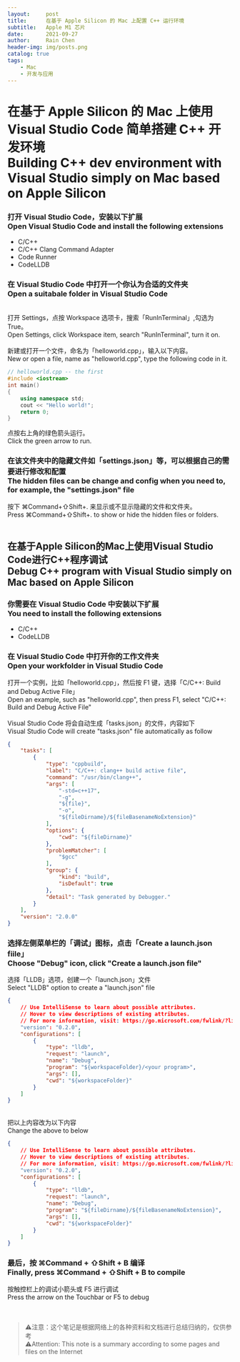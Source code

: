 ```yaml
---
layout:     post
title:      在基于 Apple Silicon 的 Mac 上配置 C++ 运行环境
subtitle:   Apple M1 芯片
date:       2021-09-27
author:     Rain Chen
header-img: img/posts.png
catalog: true
tags:
    - Mac
    - 开发与应用
---
```

# 在基于 Apple Silicon 的 Mac 上使用 Visual Studio Code 简单搭建 C++ 开发环境<br>Building C++ dev environment with Visual Studio simply on Mac based on Apple Silicon

### 打开 Visual Studio Code，安装以下扩展<br>Open Visual Studio Code and install the following extensions

- C/C++
- C/C++ Clang Command Adapter
- Code Runner
- CodeLLDB

### 在 Visual Studio Code 中打开一个你认为合适的文件夹<br>Open a suitabale folder in Visual Studio Code
<br>
打开 Settings，点按 Workspace 选项卡，搜索「RunInTerminal」,勾选为 True。<br>Open Settings, click Workspace item, search "RunInTerminal", turn it on.<br>
<br>
新建或打开一个文件，命名为「helloworld.cpp」，输入以下内容。<br>
New or open a file, name as "helloworld.cpp", type the following code in it.

```cpp
// helloworld.cpp -- the first
#include <iostream>
int main()
{
    using namespace std;
    cout << "Hello world!";
    return 0;
}
```

点按右上角的绿色箭头运行。<br>Click the green arrow to run.<br>

### 在该文件夹中的隐藏文件如「settings.json」等，可以根据自己的需要进行修改和配置<br>The hidden files can be change and config when you need to, for example, the "settings.json" file

按下 ⌘Command+⇧Shift+. 来显示或不显示隐藏的文件和文件夹。<br>Press ⌘Command+⇧Shift+. to show or hide the hidden files or folders.<br><br>

## 在基于Apple Silicon的Mac上使用Visual Studio Code进行C++程序调试<br>Debug C++ program with Visual Studio simply on Mac based on Apple Silicon

### 你需要在 Visual Studio Code 中安装以下扩展<br>You need to install the following extensions

- C/C++
- CodeLLDB

### 在 Visual Studio Code 中打开你的工作文件夹<br>Open your workfolder in Visual Studio Code

打开一个实例，比如「helloworld.cpp」，然后按 F1 键，选择「C/C++: Build and Debug Active File」<br>Open an example, such as "helloworld.cpp", then press F1, select "C/C++: Build and Debug Active File"
<br>
<br>
Visual Studio Code 将会自动生成「tasks.json」的文件，内容如下<br>
Visual Studio Code will create "tasks.json" file automatically as follow<br>

```json
{
    "tasks": [
        {
            "type": "cppbuild",
            "label": "C/C++: clang++ build active file",
            "command": "/usr/bin/clang++",
            "args": [
                "-std=c++17",
                "-g",
                "${file}",
                "-o",
                "${fileDirname}/${fileBasenameNoExtension}"
            ],
            "options": {
                "cwd": "${fileDirname}"
            },
            "problemMatcher": [
                "$gcc"
            ],
            "group": {
                "kind": "build",
                "isDefault": true
            },
            "detail": "Task generated by Debugger."
        }
    ],
    "version": "2.0.0"
}
```

### 选择左侧菜单栏的「调试」图标，点击「Create a launch.json fiile」<br>Choose "Debug" icon, click "Create a launch.json file"

选择「LLDB」选项，创建一个「launch.json」文件<br>Select "LLDB" option to create a "launch.json" file

```json
{
    // Use IntelliSense to learn about possible attributes.
    // Hover to view descriptions of existing attributes.
    // For more information, visit: https://go.microsoft.com/fwlink/?linkid=830387
    "version": "0.2.0",
    "configurations": [
        {
            "type": "lldb",
            "request": "launch",
            "name": "Debug",
            "program": "${workspaceFolder}/<your program>",
            "args": [],
            "cwd": "${workspaceFolder}"
        }
    ]
}
```
<br>
把以上内容改为以下内容<br>Change the above to below

```json
{
    // Use IntelliSense to learn about possible attributes.
    // Hover to view descriptions of existing attributes.
    // For more information, visit: https://go.microsoft.com/fwlink/?linkid=830387
    "version": "0.2.0",
    "configurations": [
        {
            "type": "lldb",
            "request": "launch",
            "name": "Debug",
            "program": "${fileDirname}/${fileBasenameNoExtension}",
            "args": [],
            "cwd": "${workspaceFolder}"
        }
    ]
}
```

### 最后，按 ⌘Command + ⇧Shift + B 编译<br>Finally, press ⌘Command + ⇧Shift + B to compile

按触控栏上的调试小箭头或 F5 进行调试<br>
Press the arrow on the Touchbar or F5 to debug<br>
<br><br>

> ⚠️注意：这个笔记是根据网络上的各种资料和文档进行总结归纳的，仅供参考<br>⚠️Attention: This note is a summary according to some pages and files on the Internet
